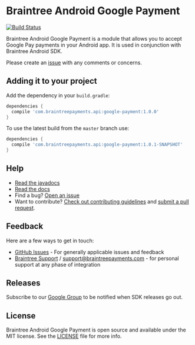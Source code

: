 # Braintree Android Google Payment
[![Build Status](https://travis-ci.org/braintree/braintree-android-google-payment.svg?branch=master)](https://travis-ci.org/braintree/braintree-android-google-payment.svg?branch=master)

Braintree Android Google Payment is a module that allows you to accept Google Pay payments in your Android app. It is used in conjunction with Braintree Android SDK.

Please create an [issue](https://github.com/braintree/braintree-android-google-payment/issues) with any comments or concerns.

## Adding it to your project

Add the dependency in your `build.gradle`:

```groovy
dependencies {
  compile 'com.braintreepayments.api:google-payment:1.0.0'
}
```

To use the latest build from the `master` branch use:

```groovy
dependencies {
  compile 'com.braintreepayments.api:google-payment:1.0.1-SNAPSHOT'
}
```

## Help

* [Read the javadocs](http://javadoc.io/doc/com.braintreepayments.api/google-payment/)
* [Read the docs](https://developers.braintreepayments.com/guides/google-pay/client-side/android/v2)
* Find a bug? [Open an issue](https://github.com/braintree/braintree-android-google-payment/issues)
* Want to contribute? [Check out contributing guidelines](CONTRIBUTING.md) and [submit a pull request](https://help.github.com/articles/creating-a-pull-request).

## Feedback

Here are a few ways to get in touch:

* [GitHub Issues](https://github.com/braintree/braintree-android-google-payment/issues) - For generally applicable issues and feedback
* [Braintree Support](https://articles.braintreepayments.com/) / [support@braintreepayments.com](mailto:support@braintreepayments.com) -
for personal support at any phase of integration

## Releases

Subscribe to our [Google Group](https://groups.google.com/forum/#!forum/braintree-sdk-announce) to
be notified when SDK releases go out.

## License

Braintree Android Google Payment is open source and available under the MIT license. See the [LICENSE](LICENSE) file for more info.
